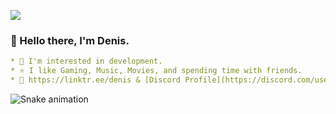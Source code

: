 ![](https://komarev.com/ghpvc/?username=your-github-DenisMashov&color=blue)
<p align="center">
 

### 👋 Hello there, I'm Denis. 
```yaml
* 🎯 I'm interested in development.                                                                                                                         
* ⭐ I like Gaming, Music, Movies, and spending time with friends.                                                                                                         
* 🔗 https://linktr.ee/denis & [Discord Profile](https://discord.com/users/385117340028764165)
```
![Snake animation](https://github.com/thepiyushmalhotra/thepiyushmalhotra/blob/output/github-contribution-grid-snake.svg)


<!--
**DenisMashov/DenisMashov** is a ✨ _special_ ✨ repository because its `README.md` (this file) appears on your GitHub profile.

Here are some ideas to get you started:

-->
 
